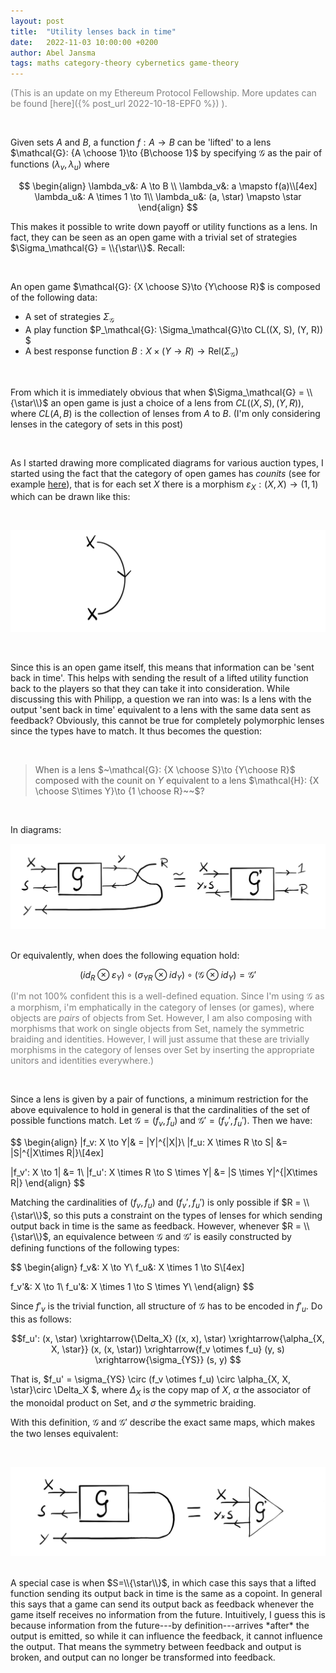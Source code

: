 ```yaml
---
layout: post
title:  "Utility lenses back in time"
date:   2022-11-03 10:00:00 +0200
author: Abel Jansma
tags: maths category-theory cybernetics game-theory
---
```

<span style="color:grey">(This is an update on my Ethereum Protocol Fellowship. More updates can be found [here]({% post_url 2022-10-18-EPF0 %}) ).</span>

<br>

Given sets $A$ and $B$, a function $f: A \to B$ can be 'lifted' to a lens $\mathcal{G}: {A \choose 1}\to {B\choose 1}$ by specifying $\mathcal{G}$ as the pair of functions $(\lambda_v, \lambda_u)$ where 

$$
\begin{align}
    \lambda_v&: A \to B \\
    \lambda_v&: a \mapsto f(a)\\[4ex]
    \lambda_u&: A \times 1 \to 1\\
    \lambda_u&: (a, \star) \mapsto \star
\end{align}
$$

This makes it possible to write down payoff or utility functions as a lens. In fact, they can be seen as an open game with a trivial set of strategies $\Sigma_\mathcal{G} = \\{\star\\}$. Recall:

<br>

An open game $\mathcal{G}: {X \choose S}\to {Y\choose R}$ is composed of the following data:

- A set of strategies $\Sigma_\mathcal{G}$
- A play function $P_\mathcal{G}: \Sigma_\mathcal{G}\to CL((X, S), (Y, R)) $
- A best response function $B: X \times (Y \to R) \to \text{Rel}( \Sigma_\mathcal{G})$

<br>

From which it is immediately obvious that when $\Sigma_\mathcal{G} = \\{\star\\}$ an open game is just a choice of a lens from $CL((X, S), (Y, R))$, where $CL(A,  B)$ is the collection of lenses from $A$ to $B$. (I'm only considering lenses in the category of sets in this post)

<br>

As I started drawing more complicated diagrams for various auction types, I started using the fact that the category of open games has *counits* (see for example [here](https://arxiv.org/abs/1704.02230)), that is for each set $X$ there is a morphism $\varepsilon_X : (X, X) \to (1, 1)$ which can be drawn like this:

<br>

![](/assets/img_EPF/counit.png)

<br>

Since this is an open game itself, this means that information can be 'sent back in time'. This helps with sending the result of a lifted utility function back to the players so that they can take it into consideration. While discussing this with Philipp, a question we ran into was: Is a lens with the output 'sent back in time' equivalent to a lens with the same data sent as feedback? Obviously, this cannot be true for completely polymorphic lenses since the types have to match. It thus becomes the question: 

<br>

> When is a lens $~\mathcal{G}: {X \choose S}\to {Y\choose R}$ composed with the counit on $Y$ equivalent to a lens $\mathcal{H}: {X \choose S\times Y}\to {1 \choose R}~~$?

<br>

In diagrams:
<br>

![](/assets/img_EPF/lens_feedback_full.png)

<br>
Or equivalently, when does the following equation hold:

$$ (id_R \otimes \varepsilon_Y) \circ (\sigma_{YR} \otimes id_Y) \circ (\mathcal{G} \otimes id_Y) = \mathcal{G'}$$


<span style="color:grey">(I'm not 100% confident this is a well-defined equation. Since I'm using $\mathcal{G}$ as a morphism, i'm emphatically in the category of lenses (or games), where objects are *pairs* of objects from Set. However, I am also composing with morphisms that work on single objects from Set, namely the symmetric braiding and identities. However, I will just assume that these are trivially morphisms in the category of lenses over Set by inserting the appropriate unitors and identities everywhere.)</span>

<br>

Since a lens is given by a pair of functions, a minimum restriction for the above equivalence to hold in general is that the cardinalities of the set of possible functions match. Let $\mathcal{G} = (f_v, f_u)$ and $\mathcal{G'} = (f_v', f_u')$. Then we have:

$$
\begin{align}
|f_v: X \to Y|& = |Y|^{|X|}\\
|f_u: X \times R \to S| &= |S|^{|X\times R|}\\[4ex]

|f_v': X \to 1| &= 1\\
|f_u': X \times R \to S \times Y| &= |S \times Y|^{|X\times R|}
\end{align}
$$

Matching the cardinalities of $(f_v, f_u)$ and $(f_v', f_u')$ is only possible if $R = \\{\star\\}$, so this puts a constraint on the types of lenses for which sending output back in time is the same as feedback. However, whenever $R = \\{\star\\}$, an equivalence between $\mathcal{G}$ and $\mathcal{G'}$ is easily constructed by defining functions of the following types:

$$
\begin{align}
f_v&: X \to Y\\
f_u&: X \times 1 \to S\\[4ex]

f_v'&: X \to 1\\
f_u'&: X \times 1 \to S \times Y\\
\end{align}
$$

Since $f'_v$ is the trivial function, all structure of $\mathcal{G}$ has to be encoded in $f'_u$. Do this as follows:

$$f_u': (x, \star) \xrightarrow{\Delta_X} ((x, x), \star) \xrightarrow{\alpha_{X, X, \star}} (x, (x, \star)) \xrightarrow{f_v \otimes f_u} (y, s) \xrightarrow{\sigma_{YS}} (s, y) $$

That is, $f_u' = \sigma_{YS} \circ (f_v \otimes f_u) \circ \alpha_{X, X, \star}\circ \Delta_X $, where $\Delta_X$ is the copy map of $X$, $\alpha$ the associator of the monoidal product on Set, and $\sigma$ the symmetric braiding.

With this definition, $\mathcal{G}$ and $\mathcal{G}'$ describe the exact same maps, which makes the two lenses equivalent:

<br>

![](/assets/img_EPF/lens_feedback_final.png)

<br>
A special case is when $S=\\{\star\\}$, in which case this says that a lifted function sending its output back in time is the same as a copoint. In general this says that a game can send its output back as feedback whenever the game itself receives no information from the future. Intuitively, I guess this is because information from the future---by definition---arrives *after* the output is emitted, so while it can influence the feedback, it cannot influence the output. That means the symmetry between feedback and output is broken, and output can no longer be transformed into feedback.
<br>

